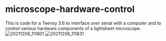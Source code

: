 # microscope-hardware-control
This is code for a Teensy 3.6 to interface over serial with a computer and to control various hardware components of a lightsheet microscope.
![20211206_111801](https://user-images.githubusercontent.com/8990659/144893328-3a8d2005-2245-489c-9339-01b90029bdfa.jpg)
![20211206_111831](https://user-images.githubusercontent.com/8990659/144893337-4fc254e6-905a-41ba-a52d-4b5bb9b48d6b.jpg)

